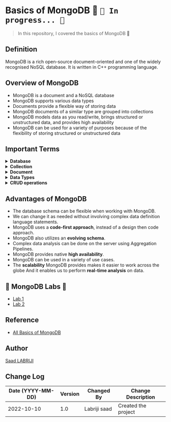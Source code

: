# Basics of MongoDB 🥭 `🚧 In progress... 🚧`
>In this repository, I covered the basics of MongoDB 🥭


## Definition 
MongoDB is a rich open-source document-oriented and one of the widely recognised NoSQL database. It is written in C++ programming language.


## Overview of MongoDB 
- MongoDB is a document and a NoSQL database
- MongoDB supports various data types 
- Documents provide a flexible way of storing data 
- MongoDB documents of a similar type are grouped into collections 
- MongoDB models data as you read/write, brings structured or unstructured data, and provides high availability 
- MongoDB can be used for a variety of purposes because of the flexibility of storing structured or unstructured data


## Important Terms

<details>
<summary><b>Database</b></summary>
Database is a physical container for collections. Each database gets its own set of files on the file system. A single MongoDB server typically has multiple databases.
</details>

<details>
<summary><b>Collection</b></summary>
Collection is a group of documents and is similar to an RDBMS table. A collection exists within a single database. Collections do not enforce a schema. Documents within a collection can have different fields.
</details>


<details>
<summary><b>Document</b></summary>
A document is a set of key-value pairs. Documents have dynamic schema. Dynamic schema means that documents in the same collection do not need to have the same set of fields or structure, and common fields in a collection’s documents may hold different types of data.
</details>

<details>
<summary><b>Data Types</b></summary>

MongoDB supports many datatypes such as:
- String − This is the most commonly used datatype to store the data. String in MongoDB must be UTF-8 valid.
- Integer − This type is used to store a numerical value. Integer can be 32 bit or 64 bit depending upon your server.
- Boolean − This type is used to store a boolean (true/ false) value.
- Double − This type is used to store floating point values.
- Min/ Max keys − This type is used to compare a value against the lowest and highest BSON elements.
- Arrays − This type is used to store arrays or list or multiple values into one key.
- Timestamp − ctimestamp. This can be handy for recording when a document has been modified or added.
- Object − This datatype is used for embedded documents.
- Null − This type is used to store a Null value.
- Symbol − This datatype is used identically to a string; however, it’s generally reserved for languages that use a specific symbol type.
- Date − This datatype is used to store the current date or time in UNIX time format. You can specify your own date time by creating object of Date and passing day, month, year into it.
- Object ID − This datatype is used to store the document’s ID.
- Binary data − This datatype is used to store binary data.
- Code − This datatype is used to store JavaScript code into the document.
- Regular expression − This datatype is used to store regular expression.
</details>

<details>
<summary><b>CRUD operations</b></summary>

- The Mongo shell is an interactive command line tool provided by MongoDB to interact with your databases.
- To use the Mongo shell, we first need to make a connection to our cluster via a connection string.
- We use ‘show dbs’ to list databases, ‘use databasename’ to select a database, and ‘show collections’ to list collections in a database. 
- CRUD operations consist of Create, Read, Update, and Delete: Useful functions include insertOne, insertMany, findOne, find, count, replace, updateOne, updateMany, deleteOne, and deleteMany.

</details>

## Advantages of MongoDB

- The database schema can be flexible when working with MongoDB. 
- We can change it as needed without involving complex data definition language statements. 
- MongoDB uses a **code-first approach**, instead of a design then code approach. 
- MongoDB also utilizes an **evolving schema**. 
- Complex data analysis can be done on the server using Aggregation Pipelines. 
- MongoDB provides native **high availability**.
- MongoDB can be used in a variety of use cases.
- The **scalability** MongoDB provides makes it easier to work across the globe And it enables us to perform **real-time analysis** on data.


## 🥭 MongoDB Labs 🧪
- [Lab 1](https://github.com/labrijisaad/working-with-mongodb/blob/main/lab-1.md)
- [Lab 2](https://github.com/labrijisaad/working-with-mongodb/blob/main/lab-2.md)

## Reference
- [All Basics of MongoDB](https://medium.com/nerd-for-tech/all-basics-of-mongodb-in-10-minutes-baddaf6b6625)



## Author
<a href="https://www.linkedin.com/in/labrijisaad/" target="_blank">Saad LABRIJI</a>


## Change Log
| Date (YYYY-MM-DD) | Version | Changed By    | Change Description                                 |
| ----------------- | ------- | ------------- | -------------------------------------------------- |
| 2022-10-10        | 1.0     | Labriji saad  | Created the project                                |



